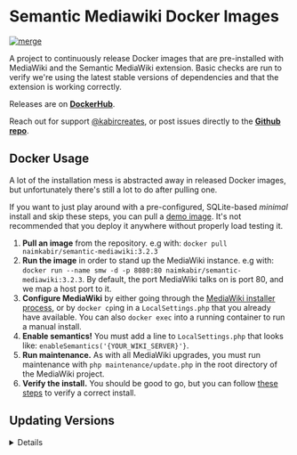 # Semantic Mediawiki Docker Images

[![merge](https://github.com/NaimKabir/semantic-mediawiki/actions/workflows/merge.yaml/badge.svg)](https://github.com/NaimKabir/semantic-mediawiki/actions/workflows/merge.yaml)

A project to continuously release Docker images that are pre-installed with MediaWiki and the Semantic MediaWiki extension. Basic checks are run to verify we're using the latest stable versions of dependencies and that the extension is working correctly.

Releases are on [**DockerHub**](https://hub.docker.com/repository/docker/naimkabir/semantic-mediawiki).

Reach out for support [@kabircreates](https://twitter.com/KabirCreates), or post issues directly to the [**Github repo**](https://github.com/NaimKabir/semantic-mediawiki/issues).  
  
  
## Docker Usage

A lot of the installation mess is abstracted away in released Docker images, but unfortunately there's still a lot to do after pulling one.

If you want to just play around with a pre-configured, SQLite-based *minimal* install and skip these steps, you can pull a [demo image](https://hub.docker.com/repository/docker/naimkabir/semantic-mediawiki/tags?page=1&ordering=last_updated&name=demo). It's not recommended that you deploy it anywhere without properly load testing it. 


1. **Pull an image** from the repository. e.g with: `docker pull naimkabir/semantic-mediawiki:3.2.3`
2. **Run the image** in order to stand up the MediaWiki instance. e.g with: `docker run --name smw -d -p 8080:80 naimkabir/semantic-mediawiki:3.2.3`. By default, the port MediaWiki talks on is port 80, and we map a host port to it.
3. **Configure MediaWiki** by either going through the [MediaWiki installer process](https://www.mediawiki.org/wiki/Manual:Config_script), or by `docker cp`ing in a `LocalSettings.php` that you already have available. You can also `docker exec` into a running container to run a manual install.
4. **Enable semantics!** You must add a line to `LocalSettings.php` that looks like: `enableSemantics('{YOUR_WIKI_SERVER}'}`.
5. **Run maintenance.** As with all MediaWiki upgrades, you must run maintenance with `php maintenance/update.php` in the root directory of the MediaWiki project.
6. **Verify the install.** You should be good to go, but you can follow [these steps](https://www.semantic-mediawiki.org/wiki/Help:Verify_the_installation) to verify a correct install.

## Updating Versions

<details>
The primary purpose of this repo is to release containers with stable installations of Semantic Media Wiki for each release. We also want to use the latest acceptable versions of all dependent software.

This is currently done via a janky-but-functional method of software version-tracking and rebuilding Docker containers. If you see that one of these dependencies is out-of-date, you can follow these steps to release a new container to [**DockerHub**](https://hub.docker.com/repository/docker/naimkabir/semantic-mediawiki):

1. Clone this repo: `git clone https://github.com/NaimKabir/semantic-mediawiki.git`.
2. Checkout a new branch. 
3. In your branch, update versions in `versions.jinja` in the directory root.
4. In your branch, run `./update_versions.py` in the directory root. When you `git diff` you should see relevant changes. This step will require you to install python dependencies, e.g with `pip install -r requirements.txt`.
5. Push your branch with this repo as the upstream source, and open a Pull Request (PR). This will trigger tests. If they pass and the PR is approved, it will be merged to master. Upon merge, a new container will be built and released.
</details>


